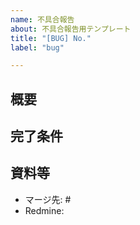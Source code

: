 ```yaml
---
name: 不具合報告
about: 不具合報告用テンプレート
title: "[BUG] No."
label: "bug"

---
```


## 概要


## 完了条件


## 資料等

<!-- マージ先のIssue番号を記載 -->
- マージ先: #
- Redmine:
